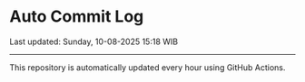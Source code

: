 # Auto Commit Log

Last updated: Sunday, 10-08-2025 15:18 WIB

---

This repository is automatically updated every hour using GitHub Actions.
